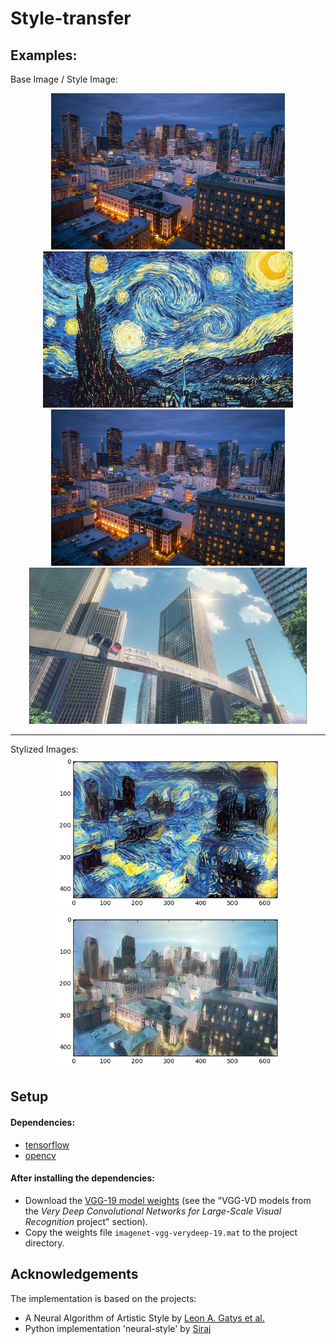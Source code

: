 # Style-transfer
## Examples:
Base Image / Style Image:
<div align="center">
<img src="https://raw.githubusercontent.com/seuphor/vgg19-style/master/examples/base1.jpg" height="250px">
<img src="https://raw.githubusercontent.com/seuphor/vgg19-style/master/examples/style3.jpg" height="250px">
<img src="https://raw.githubusercontent.com/seuphor/vgg19-style/master/examples/base1.jpg" height="250px">
<img src="https://raw.githubusercontent.com/seuphor/vgg19-style/master/examples/shinkai.jpg" height="250px">
</div>
<hr>
Stylized Images:

<div align="center">
<img src="https://raw.githubusercontent.com/seuphor/vgg19-style/master/examples/stylized1.png" height="250px">
<img src="https://raw.githubusercontent.com/seuphor/vgg19-style/master/examples/stylized2.png" height="250px">
</div>

## Setup
#### Dependencies:
* [tensorflow](https://github.com/tensorflow/tensorflow)
* [opencv](http://opencv.org/downloads.html)

#### After installing the dependencies: 
* Download the [VGG-19 model weights](http://www.vlfeat.org/matconvnet/pretrained/) (see the "VGG-VD models from the *Very Deep Convolutional Networks for Large-Scale Visual Recognition* project" section). 
* Copy the weights file `imagenet-vgg-verydeep-19.mat` to the project directory.

## Acknowledgements

The implementation is based on the projects: 
* A Neural Algorithm of Artistic Style by [Leon A. Gatys et al.](https://arxiv.org/pdf/1508.06576.pdf)
* Python implementation 'neural-style' by [Siraj](https://github.com/llSourcell/How_to_do_style_transfer_in_tensorflow)
